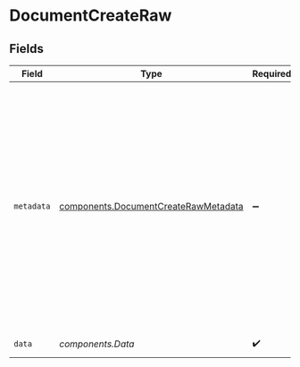 # DocumentCreateRaw


## Fields

| Field                                                                                                                                                                                                                                                                                                                                                                                                                                  | Type                                                                                                                                                                                                                                                                                                                                                                                                                                   | Required                                                                                                                                                                                                                                                                                                                                                                                                                               | Description                                                                                                                                                                                                                                                                                                                                                                                                                            |
| -------------------------------------------------------------------------------------------------------------------------------------------------------------------------------------------------------------------------------------------------------------------------------------------------------------------------------------------------------------------------------------------------------------------------------------- | -------------------------------------------------------------------------------------------------------------------------------------------------------------------------------------------------------------------------------------------------------------------------------------------------------------------------------------------------------------------------------------------------------------------------------------- | -------------------------------------------------------------------------------------------------------------------------------------------------------------------------------------------------------------------------------------------------------------------------------------------------------------------------------------------------------------------------------------------------------------------------------------- | -------------------------------------------------------------------------------------------------------------------------------------------------------------------------------------------------------------------------------------------------------------------------------------------------------------------------------------------------------------------------------------------------------------------------------------- |
| `metadata`                                                                                                                                                                                                                                                                                                                                                                                                                             | [components.DocumentCreateRawMetadata](../../models/components/documentcreaterawmetadata.md)                                                                                                                                                                                                                                                                                                                                           | :heavy_minus_sign:                                                                                                                                                                                                                                                                                                                                                                                                                     | Metadata for the document. Keys must be strings. Values may be strings, numbers, booleans, or lists of strings. Numbers may be integers or floating point and will be converted to 64 bit floating point. 1000 total values are allowed. Each item in an array counts towards the total. The following keys are reserved for internal use: `document_id`, `document_type`, `document_source`, `document_name`, `document_uploaded_at`. |
| `data`                                                                                                                                                                                                                                                                                                                                                                                                                                 | *components.Data*                                                                                                                                                                                                                                                                                                                                                                                                                      | :heavy_check_mark:                                                                                                                                                                                                                                                                                                                                                                                                                     | Document data in a text or JSON format.                                                                                                                                                                                                                                                                                                                                                                                                |